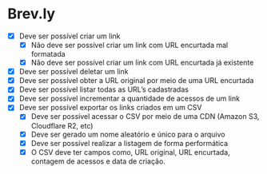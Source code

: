# Brev.ly

- [x] Deve ser possível criar um link
  - [x] Não deve ser possível criar um link com URL encurtada mal formatada
  - [x] Não deve ser possível criar um link com URL encurtada já existente
- [x] Deve ser possível deletar um link
- [x] Deve ser possível obter a URL original por meio de uma URL encurtada
- [x] Deve ser possível listar todas as URL’s cadastradas
- [x] Deve ser possível incrementar a quantidade de acessos de um link
- [x] Deve ser possível exportar os links criados em um CSV
  - [x] Deve ser possível acessar o CSV por meio de uma CDN (Amazon S3, Cloudflare R2, etc)
  - [x] Deve ser gerado um nome aleatório e único para o arquivo
  - [x] Deve ser possível realizar a listagem de forma performática
  - [x] O CSV deve ter campos como, URL original, URL encurtada, contagem de acessos e data de criação.
